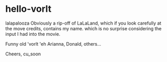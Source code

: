 # hello-vorlt
lalapalooza
Obviously a rip-off of LaLaLand, which if you look carefully at the move credits, contains my name. which is no surprise considering the input I had into the movie.

Funny old 'vorlt 'eh Arianna, Donald, others...

Cheers, cu_soon
